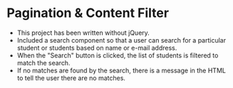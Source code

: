 # Pagination & Content Filter

* This project has been written without jQuery.
* Included a search component so that a user can search for a particular student or students based on name or e-mail address.
* When the "Search" button is clicked, the list of students is filtered to match the search.
* If no matches are found by the search, there is a message in the HTML to tell the user there are no matches.
